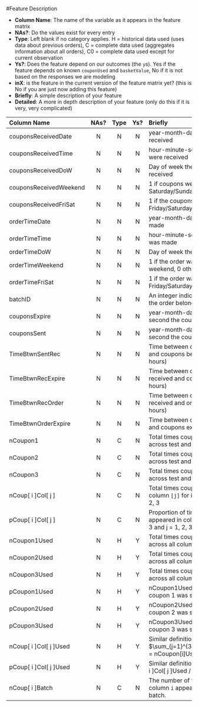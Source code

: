 #Feature Description

- **Column Name**: The name of the variable as it appears in the feature matrix
- **NAs?**: Do the values exist for every entry
- **Type**: Left blank if no category applies. H = historical data used (uses data about previous orders), C = complete data used (aggregates information about all orders), C0 = complete data used except for current observation
- **Ys?**: Does the feature depend on our outcomes (the `y`s). Yes if the feature depends on known `couponUsed` and `basketValue`, No if it is not based on the responses we are modeling
- **inX**: is the feature in the current version of the feature matrix yet? (this is No if you are just now adding this feature)
- **Briefly**: A simple description of your feature
- **Detailed**: A more in depth description of your feature (only do this if it is very, very complicated)

| Column Name | NAs? | Type |  Ys? | Briefly | Detailed |
|:------------|:----:|:----:|:----:|:--------|:---------|
couponsReceivedDate | N | N | N | year-month-day the coupons were received | |
couponsReceivedTime | N | N | N | hour-minute-second the coupons were received | |
couponsReceivedDoW  | N | N | N | Day of week the coupons were received | |
couponsReceivedWeekend | N | N | N | 1 if coupons were received on Saturday/Sunday, 0 otherwise | |
couponsReceivedFriSat| N | N | N | 1 if the coupons were received on Friday/Saturday, 0 otherwise | |
orderTimeDate| N | N | N | year-month-day the order was made | |
orderTimeTime| N | N | N | hour-minute-second the order was made | |
orderTimeDoW| N | N | N | Day of week the order was made | |
orderTimeWeekend| N | N | N | 1 if the order was made on a weekend, 0 otherwise | |
orderTimeFriSat| N | N | N | 1 if the order was made on a Friday/Saturday, 0 otherwise | |
batchID| N | N | N | An integer indicating which batch the order belonged to, (1 to 11) | |
couponsExpire| N | N | N | year-month-day-hour-minute-second the coupons expire | |
couponsSent| N | N | N | year-month-day-hour-minute-second the couponse were sent | |
TimeBtwnSentRec| N | N | N | Time between couponse being sent and coupons being received (in hours) | |
TimeBtwnRecExpire| N | N | N | Time between coupons being received and coupons expiring (in hours) | |
TimeBtwnRecOrder| N | N | N | Time between coupons being received and order being placed (in hours) | |
TimeBtwnOrderExpire| N | N | N | Time between order being placed and coupons expiring (in hours) ||
nCoupon1 | N | C | N | Total times coupon 1 was seen across test and train set | |
nCoupon2 | N | C | N | Total times coupon 2 was seen across test and train set | | 
nCoupon3 | N | C | N | Total times coupon 3 was seen across test and train set | |
nCoup[ i ]Col[ j ] | N | C | N | Total times coupon ```[i]``` appeared in column ```[j]``` for i = 1, 2, 3, and j = 1, 2, 3 
pCoup[ i ]Col[ j ] | N | C | N | Proportion of times coupon ```[i]``` appeared in column ```[j]``` for i = 1, 2, 3 and j = 1, 2, 3
nCoupon1Used | N | H | Y | Total times coupon 1 was used across all columns in train set | |
nCoupon2Used | N | H | Y | Total times coupon 2 was used across all columns in train set | | 
nCoupon3Used | N | H | Y | Total times coupon 3 was used across all columns in train set | |
pCoupon1Used | N | H | Y | nCoupon1Used / (total times coupon 1 was seen in the train set) | |
pCoupon2Used | N | H | Y | nCoupon2Used / (total times coupon 2 was seen in the train set) | | 
pCoupon3Used | N | H | Y | nCoupon3Used / (total times coupon 3 was seen in the train set) | |
nCoup[ i ]Col[ j ]Used | N | H | Y | Similar definition as before. $\sum_{j=1}^{3}nCoup[i]Col[j]Used = nCoupon[i]Used$
pCoup[ i ]Col[ j ]Used | N | H | Y | Similar definition as before. nCoup[ i ]Col[ j ]Used / nCoupon[i]Used.
nCoup[ i ]Batch | N | C | N | The number of times coupon from column ```i``` appeared in the current batch.
